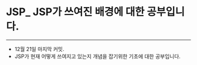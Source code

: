 # JSP_ JSP가 쓰여진 배경에 대한 공부입니다.
----------------------------------------
- 12월 21일 마지막 커밋.
- JSP가 현재 어떻게 쓰여지고 있는지 개념을 잡기위한 기초에 대한 공부입니다.
